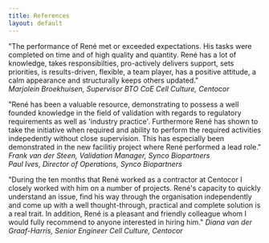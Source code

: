 ```yaml
---
title: References
layout: default
---
```


"The performance of Ren&eacute; met or exceeded expectations. His tasks were completed on time and of high quality and quantity. Ren&eacute; has a lot of knowledge, takes responsibilties, pro-actively delivers support, sets priorities, is results-driven, flexible, a team player, has a positive attitude, a calm appearance and structurally keeps others updated."   
_Marjolein Broekhuisen, Supervisor BTO CoE Cell Culture, Centocor_

"Ren&eacute; has been a valuable resource, demonstrating to possess a well founded knowledge in the field of validation with regards to regulatory requirements as well as 'industry practice'. Furthermore Ren&eacute; has shown to take the initiative when required and ability to perform the required activities indepedently without close supervision. This has especially been demonstrated in the new facilitiy project where Ren&eacute; performed a lead role."   
_Frank van der Steen, Validation Manager, Synco Biopartners_   
_Paul Ives, Director of Operations, Synco Biopartners_

"During the ten months that Ren&eacute; worked as a contractor at Centocor I closely worked with him on a number of projects. Ren&eacute;'s capacity to quickly understand an issue, find his way through the organisation independently and come up with a well thought-through, practical and complete solution is a real trait. In addition, Ren&eacute; is a pleasant and friendly colleague whom I would fully recommend to anyone interested in hiring him."
_Diana van der Graaf-Harris, Senior Engineer Cell Culture, Centocor_
